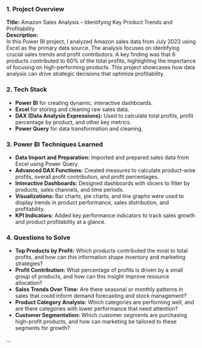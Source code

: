 ### 1. **Project Overview**
   **Title:** Amazon Sales Analysis – Identifying Key Product Trends and Profitability  
   **Description:**  
   In this Power BI project, I analyzed Amazon sales data from July 2023 using Excel as the primary data source. The analysis focuses on identifying crucial sales trends and profit contributors. A key finding was that 6 products contributed to 60% of the total profits, highlighting the importance of focusing on high-performing products. This project showcases how data analysis can drive strategic decisions that optimize profitability.

### 2. **Tech Stack**
   - **Power BI** for creating dynamic, interactive dashboards.
   - **Excel** for storing and cleaning raw sales data.
   - **DAX (Data Analysis Expressions):** Used to calculate total profits, profit percentage by product, and other key metrics.
   - **Power Query** for data transformation and cleaning.

### 3. **Power BI Techniques Learned**
   - **Data Import and Preparation:** Imported and prepared sales data from Excel using Power Query.
   - **Advanced DAX Functions:** Created measures to calculate product-wise profits, overall profit contribution, and profit percentages.
   - **Interactive Dashboards:** Designed dashboards with slicers to filter by products, sales channels, and time periods.
   - **Visualizations:** Bar charts, pie charts, and line graphs were used to display trends in product performance, sales distribution, and profitability.
   - **KPI Indicators:** Added key performance indicators to track sales growth and product profitability at a glance.

### 4. **Questions to Solve**
   - **Top Products by Profit:** Which products contributed the most to total profits, and how can this information shape inventory and marketing strategies?
   - **Profit Contribution:** What percentage of profits is driven by a small group of products, and how can this insight improve resource allocation?
   - **Sales Trends Over Time:** Are there seasonal or monthly patterns in sales that could inform demand forecasting and stock management?
   - **Product Category Analysis:** Which categories are performing well, and are there categories with lower performance that need attention?
   - **Customer Segmentation:** Which customer segments are purchasing high-profit products, and how can marketing be tailored to these segments for growth?

...